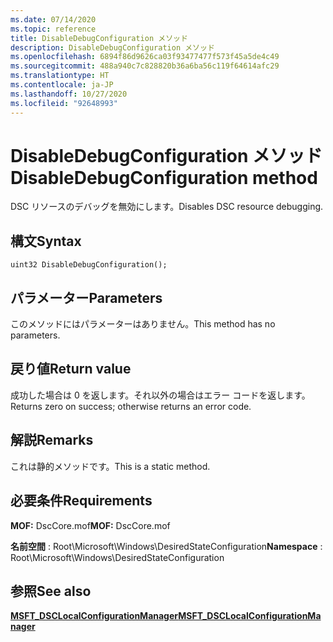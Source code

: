 ```yaml
---
ms.date: 07/14/2020
ms.topic: reference
title: DisableDebugConfiguration メソッド
description: DisableDebugConfiguration メソッド
ms.openlocfilehash: 6894f86d9626ca03f93477477f573f45a5de4c49
ms.sourcegitcommit: 488a940c7c828820b36a6ba56c119f64614afc29
ms.translationtype: HT
ms.contentlocale: ja-JP
ms.lasthandoff: 10/27/2020
ms.locfileid: "92648993"
---
```

# <a name="disabledebugconfiguration-method"></a><span data-ttu-id="46c7b-103">DisableDebugConfiguration メソッド</span><span class="sxs-lookup"><span data-stu-id="46c7b-103">DisableDebugConfiguration method</span></span>

<span data-ttu-id="46c7b-104">DSC リソースのデバッグを無効にします。</span><span class="sxs-lookup"><span data-stu-id="46c7b-104">Disables DSC resource debugging.</span></span>

## <a name="syntax"></a><span data-ttu-id="46c7b-105">構文</span><span class="sxs-lookup"><span data-stu-id="46c7b-105">Syntax</span></span>

```mof
uint32 DisableDebugConfiguration();
```

## <a name="parameters"></a><span data-ttu-id="46c7b-106">パラメーター</span><span class="sxs-lookup"><span data-stu-id="46c7b-106">Parameters</span></span>

<span data-ttu-id="46c7b-107">このメソッドにはパラメーターはありません。</span><span class="sxs-lookup"><span data-stu-id="46c7b-107">This method has no parameters.</span></span>

## <a name="return-value"></a><span data-ttu-id="46c7b-108">戻り値</span><span class="sxs-lookup"><span data-stu-id="46c7b-108">Return value</span></span>

<span data-ttu-id="46c7b-109">成功した場合は 0 を返します。それ以外の場合はエラー コードを返します。</span><span class="sxs-lookup"><span data-stu-id="46c7b-109">Returns zero on success; otherwise returns an error code.</span></span>

## <a name="remarks"></a><span data-ttu-id="46c7b-110">解説</span><span class="sxs-lookup"><span data-stu-id="46c7b-110">Remarks</span></span>

<span data-ttu-id="46c7b-111">これは静的メソッドです。</span><span class="sxs-lookup"><span data-stu-id="46c7b-111">This is a static method.</span></span>

## <a name="requirements"></a><span data-ttu-id="46c7b-112">必要条件</span><span class="sxs-lookup"><span data-stu-id="46c7b-112">Requirements</span></span>

<span data-ttu-id="46c7b-113">**MOF:** DscCore.mof</span><span class="sxs-lookup"><span data-stu-id="46c7b-113">**MOF:** DscCore.mof</span></span>

<span data-ttu-id="46c7b-114">**名前空間** : Root\Microsoft\Windows\DesiredStateConfiguration</span><span class="sxs-lookup"><span data-stu-id="46c7b-114">**Namespace** : Root\Microsoft\Windows\DesiredStateConfiguration</span></span>

## <a name="see-also"></a><span data-ttu-id="46c7b-115">参照</span><span class="sxs-lookup"><span data-stu-id="46c7b-115">See also</span></span>

[<span data-ttu-id="46c7b-116">**MSFT_DSCLocalConfigurationManager**</span><span class="sxs-lookup"><span data-stu-id="46c7b-116">**MSFT_DSCLocalConfigurationManager**</span></span>](msft-dsclocalconfigurationmanager.md)
